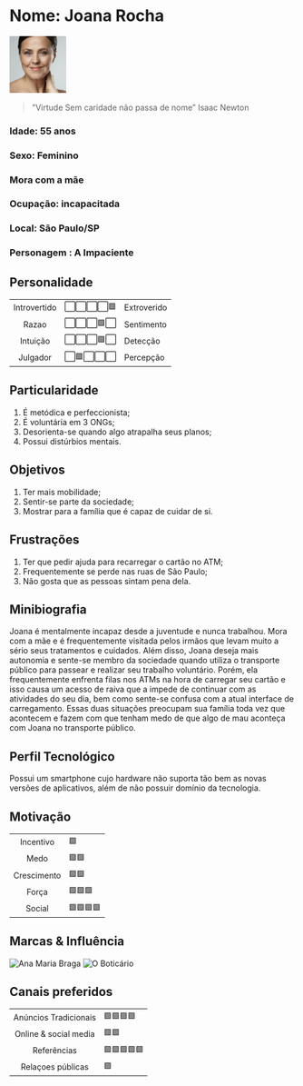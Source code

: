 # Nome: Joana Rocha

<img src="persona4.png" width="100px;" alt="Joana Rocha"/>

>”Virtude Sem caridade não passa de nome” Isaac Newton

### Idade: 55 anos
### Sexo: Feminino
### Mora com a mãe
### Ocupação: incapacitada
### Local: São Paulo/SP
### Personagem : A Impaciente

## Personalidade
<table>
    <tr>
      <td align="center">
	  Introvertido
	 </td>
      <td align="center">
	  	⬜⬜⬜⬜🟩
	</td>
    <td>Extroverido</td>
	</tr> 
     <tr>
      <td align="center">
	 Razao
	 </td>
      <td align="center">
	  	⬜⬜⬜🟩⬜
	</td>
    <td>Sentimento</td>
	</tr> 
    <tr>
      <td align="center">
	 Intuição
	 </td>
      <td align="center">
	  	⬜⬜⬜🟩⬜
	</td>
    <td>Detecção</td>
	</tr> 
     <tr>
      <td align="center">
	 Julgador
	 </td>
      <td align="center">
	  	⬜🟩⬜⬜⬜
	</td>
    <td>Percepção</td>
	</tr> 
</table>

## Particularidade
1. É metódica e perfeccionista;
2. É voluntária em 3 ONGs;
3. Desorienta-se quando algo atrapalha seus planos;
4. Possui distúrbios mentais.
## Objetivos
1. Ter mais mobilidade;
2. Sentir-se parte da sociedade;
3. Mostrar para a família que é capaz de cuidar de si.

## Frustrações

1. Ter que pedir ajuda para recarregar o cartão no ATM;
2. Frequentemente se perde nas ruas de São Paulo;
3. Não gosta que as pessoas sintam pena dela.

## Minibiografia
Joana é mentalmente incapaz desde a juventude e nunca trabalhou. Mora com a mãe e é frequentemente visitada pelos irmãos que levam muito a sério seus tratamentos e cuidados. Além disso, Joana deseja mais autonomia e sente-se membro da sociedade quando utiliza o transporte público para passear e realizar seu trabalho voluntário. Porém, ela frequentemente enfrenta filas nos ATMs na hora de carregar seu cartão e isso causa um acesso de raiva que a impede de continuar com as atividades do seu dia, bem como sente-se confusa com a atual interface de carregamento. Essas duas situações preocupam sua família toda vez que acontecem e fazem com que tenham medo de que algo de mau aconteça com Joana no transporte público.

## Perfil Tecnológico
Possui um smartphone cujo hardware não suporta tão bem as novas versões de aplicativos, além de não possuir domínio da tecnologia.


## Motivação
<table>
    <tr>
      <td align="center">
	 Incentivo
	 </td>
      <td >
	  	🟩
     <tr>
      <td align="center">
	Medo
	 </td>
      <td >
	  	🟩🟩
	</td>
	</tr> 
    <tr>
      <td align="center">
	Crescimento
	 </td>
      <td >
	  	🟩🟩
	</td>
	</tr> 
     <tr>
      <td align="center">
	Força
	 </td>
      <td >
	  	🟩🟩🟩
	</td>
	</tr> 
    <tr>
      <td align="center">
	 Social
	 </td>
      <td >
	  	🟩🟩🟩🟩
     <tr>
</table>

## Marcas & Influência
<img src="https://imagem.natelinha.uol.com.br/tudo-sobre/ana_maria_braga_f62b0ebf1bc567fb70a907f0d14e1ed7307456b9_fb1bee214f124fb6daff1eca3fdf88ddad391a78.jpeg" width= "100px" alt="Ana Maria Braga">

<img src="https://gkpb.com.br/wp-content/uploads/2020/08/novo-logo-o-boticario-2020-696x364.jpg" width= "100px" alt="O Boticário">

## Canais preferidos
<table>
    <tr>
      <td align="center">
	  Anúncios Tradicionais
	 </td>
      <td >
	  	🟩🟩🟩🟩
     <tr>
      <td align="center">
	 Online & social media
	 </td>
      <td >
	  	🟩🟩
	</td>
	</tr> 
    <tr>
      <td align="center">
	 Referências
	 </td>
      <td >
	  	🟩🟩🟩🟩🟩
	</td>
	</tr> 
     <tr>
      <td align="center">
	 Relaçoes públicas
	 </td>
      <td >
	  	🟩
	</td>
	</tr> 
</table>
